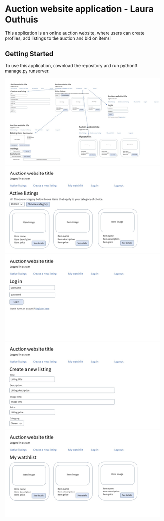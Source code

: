 # Auction website application - Laura Outhuis
This application is an online auction website, where users can create profiles, 
add listings to the auction and bid on items!


## Getting Started
To use this application, download the repository and run python3 manage.py runserver. 

![connections](images/connections.JPG)
![main_page](images/main_page.JPG)
![log_in](images/log_in.JPG)
![new_listing](images/new_listing.JPG)
![watchlist](images/watchlist.JPG)
